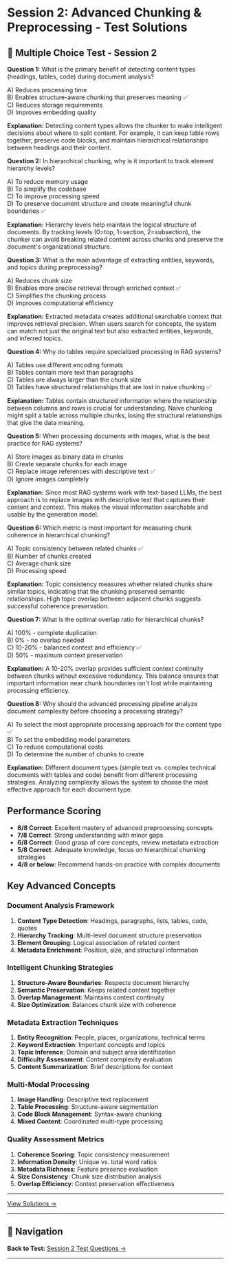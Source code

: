 # Session 2: Advanced Chunking & Preprocessing - Test Solutions


## 📝 Multiple Choice Test - Session 2

**Question 1:** What is the primary benefit of detecting content types (headings, tables, code) during document analysis?  

A) Reduces processing time  
B) Enables structure-aware chunking that preserves meaning ✅  
C) Reduces storage requirements  
D) Improves embedding quality  

**Explanation:** Detecting content types allows the chunker to make intelligent decisions about where to split content. For example, it can keep table rows together, preserve code blocks, and maintain hierarchical relationships between headings and their content.

**Question 2:** In hierarchical chunking, why is it important to track element hierarchy levels?  

A) To reduce memory usage  
B) To simplify the codebase  
C) To improve processing speed  
D) To preserve document structure and create meaningful chunk boundaries ✅  

**Explanation:** Hierarchy levels help maintain the logical structure of documents. By tracking levels (0=top, 1=section, 2=subsection), the chunker can avoid breaking related content across chunks and preserve the document's organizational structure.

**Question 3:** What is the main advantage of extracting entities, keywords, and topics during preprocessing?  

A) Reduces chunk size  
B) Enables more precise retrieval through enriched context ✅  
C) Simplifies the chunking process  
D) Improves computational efficiency  

**Explanation:** Extracted metadata creates additional searchable context that improves retrieval precision. When users search for concepts, the system can match not just the original text but also extracted entities, keywords, and inferred topics.

**Question 4:** Why do tables require specialized processing in RAG systems?  

A) Tables use different encoding formats  
B) Tables contain more text than paragraphs  
C) Tables are always larger than the chunk size  
D) Tables have structured relationships that are lost in naive chunking ✅  

**Explanation:** Tables contain structured information where the relationship between columns and rows is crucial for understanding. Naive chunking might split a table across multiple chunks, losing the structural relationships that give the data meaning.

**Question 5:** When processing documents with images, what is the best practice for RAG systems?  

A) Store images as binary data in chunks  
B) Create separate chunks for each image  
C) Replace image references with descriptive text ✅  
D) Ignore images completely  

**Explanation:** Since most RAG systems work with text-based LLMs, the best approach is to replace images with descriptive text that captures their content and context. This makes the visual information searchable and usable by the generation model.

**Question 6:** Which metric is most important for measuring chunk coherence in hierarchical chunking?  

A) Topic consistency between related chunks ✅  
B) Number of chunks created  
C) Average chunk size  
D) Processing speed  

**Explanation:** Topic consistency measures whether related chunks share similar topics, indicating that the chunking preserved semantic relationships. High topic overlap between adjacent chunks suggests successful coherence preservation.

**Question 7:** What is the optimal overlap ratio for hierarchical chunks?  

A) 100% - complete duplication  
B) 0% - no overlap needed  
C) 10-20% - balanced context and efficiency ✅  
D) 50% - maximum context preservation  

**Explanation:** A 10-20% overlap provides sufficient context continuity between chunks without excessive redundancy. This balance ensures that important information near chunk boundaries isn't lost while maintaining processing efficiency.

**Question 8:** Why should the advanced processing pipeline analyze document complexity before choosing a processing strategy?  

A) To select the most appropriate processing approach for the content type ✅  
B) To set the embedding model parameters  
C) To reduce computational costs  
D) To determine the number of chunks to create  

**Explanation:** Different document types (simple text vs. complex technical documents with tables and code) benefit from different processing strategies. Analyzing complexity allows the system to choose the most effective approach for each document type.

## Performance Scoring

- **8/8 Correct**: Excellent mastery of advanced preprocessing concepts  
- **7/8 Correct**: Strong understanding with minor gaps  
- **6/8 Correct**: Good grasp of core concepts, review metadata extraction  
- **5/8 Correct**: Adequate knowledge, focus on hierarchical chunking strategies  
- **4/8 or below**: Recommend hands-on practice with complex documents  

## Key Advanced Concepts

### Document Analysis Framework

1. **Content Type Detection**: Headings, paragraphs, lists, tables, code, quotes  
2. **Hierarchy Tracking**: Multi-level document structure preservation  
3. **Element Grouping**: Logical association of related content  
4. **Metadata Enrichment**: Position, size, and structural information  

### Intelligent Chunking Strategies

1. **Structure-Aware Boundaries**: Respects document hierarchy  
2. **Semantic Preservation**: Keeps related content together  
3. **Overlap Management**: Maintains context continuity  
4. **Size Optimization**: Balances chunk size with coherence  

### Metadata Extraction Techniques

1. **Entity Recognition**: People, places, organizations, technical terms  
2. **Keyword Extraction**: Important concepts and topics  
3. **Topic Inference**: Domain and subject area identification  
4. **Difficulty Assessment**: Content complexity evaluation  
5. **Content Summarization**: Brief descriptions for context  

### Multi-Modal Processing

1. **Image Handling**: Descriptive text replacement  
2. **Table Processing**: Structure-aware segmentation  
3. **Code Block Management**: Syntax-aware chunking  
4. **Mixed Content**: Coordinated multi-type processing  

### Quality Assessment Metrics

1. **Coherence Scoring**: Topic consistency measurement  
2. **Information Density**: Unique vs. total word ratios  
3. **Metadata Richness**: Feature presence evaluation  
4. **Size Consistency**: Chunk size distribution analysis  
5. **Overlap Efficiency**: Context preservation effectiveness

---


[View Solutions →](Session2_Test_Solutions.md)

---

## 🧭 Navigation

**Back to Test:** [Session 2 Test Questions →](Session2_Advanced_Chunking_Preprocessing.md#multiple-choice-test)

---
